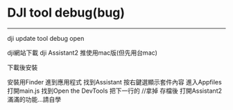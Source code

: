 DJI tool debug(bug)
===

---
dji update tool debug open

dji網站下載 dji Assistant2
推使用mac版(但先用台mac)

下載後安裝

安裝用Finder 進到應用程式
找到Assistant 按右鍵選顯示套件內容
進入Appfiles
打開main.js
找到Open the DevTools
把下一行的 //拿掉
存檔後
打開Assistant2
滿滿的功能...請自學

